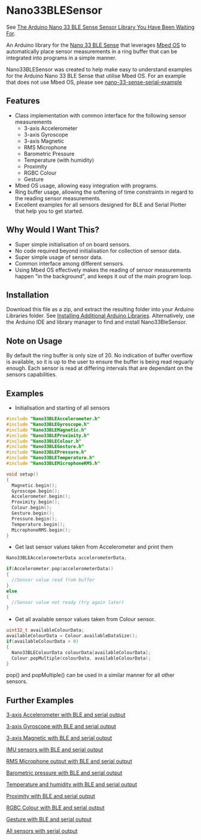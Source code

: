 # Nano33BLESensor
See [The Arduino Nano 33 BLE Sense Sensor Library You Have Been Waiting For](https://dalegi.com/2020/09/04/the-arduino-nano-33-ble-sense-sensor-library-you-have-been-waiting-for/).

An Arduino library for the [Nano 33 BLE Sense](https://store.arduino.cc/usa/nano-33-ble-sense) that leverages [Mbed OS](https://os.mbed.com/mbed-os/) to automatically place sensor measurements in a ring buffer that can be integrated into programs in a simple manner.

Nano33BLESensor was created to help make easy to understand examples for the Arduino Nano 33 BLE Sense that utilise Mbed OS. For an example that does not use Mbed OS, please see [nano-33-sense-serial-example](https://github.com/DaleGia/nano-33-sense-serial-example)

## Features
- Class implementation with common interface for the following sensor measurements
  - 3-axis Accelerometer
  - 3-axis Gyroscope
  - 3-axis Magnetic
  - RMS Microphone
  - Barometric Pressure
  - Temperature (with humidity)
  - Proximity
  - RGBC Colour
  - Gesture
- Mbed OS usage, allowing easy integration with programs.
- Ring buffer usage, allowing the softening of time constraints in regard to the reading sensor measurements.
- Excellent examples for all sensors designed for BLE and Serial Plotter that help you to get started.

## Why Would I Want This?
- Super simple initialisation of on board sensors.
- No code required beyond initialisation for collection of sensor data.
- Super simple usage of sensor data.
- Common interface among different sensors.
- Using Mbed OS effectively makes the reading of sensor measurements happen "in the background", and keeps it out of the main program loop.
  
## Installation
Download this file as a zip, and extract the resulting folder into your Arduino Libraries folder. See [Installing Additional Arduino Libraries](https://www.arduino.cc/en/Guide/Libraries). Alternatively, use the Arduino IDE and library manager to find and install Nano33BleSensor.

## Note on Usage
By default the ring buffer is only size of 20. No indication of buffer overflow is available, so it is up to the user to ensure the buffer is being read reguarly enough. Each sensor is read at differing intervals that are dependant on the sensors capabilities.

## Examples
- Initialisation and starting of all sensors
```c++
#include "Nano33BLEAccelerometer.h"
#include "Nano33BLEGyroscope.h"
#include "Nano33BLEMagnetic.h"
#include "Nano33BLEProximity.h"
#include "Nano33BLEColour.h"
#include "Nano33BLEGesture.h"
#include "Nano33BLEPressure.h"
#include "Nano33BLETemperature.h"
#include "Nano33BLEMicrophoneRMS.h"

void setup()
{
  Magnetic.begin();
  Gyroscope.begin();
  Accelerometer.begin();
  Proximity.begin();
  Colour.begin();
  Gesture.begin();
  Pressure.begin();
  Temperature.begin();
  MicrophoneRMS.begin();
}
```
- Get last sensor values taken from Accelerometer and print them
```c++
Nano33BLEAccelerometerData accelerometerData;

if(Accelerometer.pop(accelerometerData))
{
  //Sensor value read from buffer
}
else
{
  //Sensor value not ready (try again later)
}
```
- Get all available sensor values taken from Colour sensor.
```c++
uint32_t availableColourData;
availableColourData = Colour.availableDataSize();
if(availableColourData > 0)
{
  Nano33BLEColourData colourData[availableColourData];
  Colour.popMultiple(colourData, availableColourData);
}
```

pop() and popMultiple() can be used in a similar manner for all other sensors.


## Further Examples  
[3-axis Accelerometer with BLE and serial output](examples/Nano33BLESensorExample_accelerometer/Nano33BLESensorExample_accelerometer.ino)

[3-axis Gyroscope with BLE and serial output](examples/Nano33BLESensorExample_gyroscope/Nano33BLESensorExample_gyroscope.ino)

[3-axis Magnetic with BLE and serial output](examples/Nano33BLESensorExample_magnetic/Nano33BLESensorExample_magnetic.ino)

[IMU sensors with BLE and serial output](examples/Nano33BLESensorExample_IMU/Nano33BLESensorExample_IMU.ino)

[RMS Microphone output with BLE and serial output](examples/Nano33BLESensorExample_microphoneRMS/Nano33BLESensorExample_microphoneRMS.ino)

[Barometric pressure with BLE and serial output](examples/Nano33BLESensorExample_pressure/Nano33BLESensorExample_pressure.ino)

[Temperature and humidity with BLE and serial output](examples/Nano33BLESensorExample_temperature/Nano33BLESensorExample_temperature.ino)

[Proximity with BLE and serial output](examples/Nano33BLESensorExample_proximity/Nano33BLESensorExample_proximity.ino)

[RGBC Colour with BLE and serial output](examples/Nano33BLESensorExample_colour/Nano33BLESensorExample_colour.ino)

[Gesture with BLE and serial output](examples/Nano33BLESensorExample_gesture/Nano33BLESensorExample_gesture.ino)

[All sensors with serial output](examples/Nano33BLESensorExample_AllSensors-SerialPlotter/Nano33BLESensorExample_AllSensors-SerialPlotter.ino)


